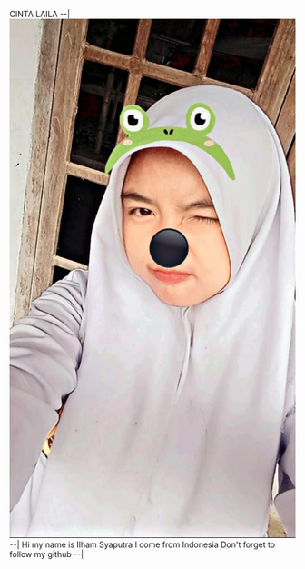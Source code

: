 CINTA LAILA
--|
![](https://github.com/IlhamRk/IlhamRk/blob/4f259d2e6e17551183ca93376e3b117f0e03bcb3/IMG-20221011-WA0024.jpg)
--|
Hi my name is Ilham Syaputra
I come from Indonesia
Don't forget to follow my github
--|
